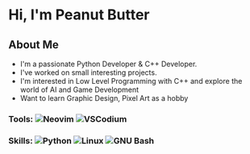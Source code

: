 # Hi, I'm Peanut Butter

## About Me

- I'm a passionate Python Developer & C++ Developer.
-  I've worked on small interesting projects.  
-  I'm interested in Low Level Programming with C++ and explore the world of AI and Game Development
- Want to learn Graphic Design, Pixel Art as a hobby

### Tools: ![Neovim](https://img.shields.io/badge/Neovim-57A143?style=for-the-badge&logo=neovim&logoColor=white) ![VSCodium](https://img.shields.io/badge/VSCodium-2F80ED?style=for-the-badge&logo=vscodium&logoColor=white)
### Skills: ![Python](https://img.shields.io/badge/Python-3776AB?style=for-the-badge&logo=python&logoColor=white) ![Linux](https://img.shields.io/badge/Linux-FCC624?style=for-the-badge&logo=linux&logoColor=black) ![GNU Bash](https://img.shields.io/badge/Bash-121011?style=for-the-badge&logo=gnubash&logoColor=white)
